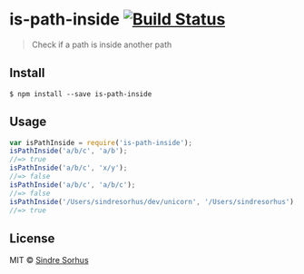 # is-path-inside [![Build Status](https://travis-ci.org/sindresorhus/is-path-inside.svg?branch=master)](https://travis-ci.org/sindresorhus/is-path-inside)
> Check if a path is inside another path
## Install
```
$ npm install --save is-path-inside
```
## Usage
```js
var isPathInside = require('is-path-inside');
isPathInside('a/b/c', 'a/b');
//=> true
isPathInside('a/b/c', 'x/y');
//=> false
isPathInside('a/b/c', 'a/b/c');
//=> false
isPathInside('/Users/sindresorhus/dev/unicorn', '/Users/sindresorhus');
//=> true
```
## License
MIT © [Sindre Sorhus](http://sindresorhus.com)
